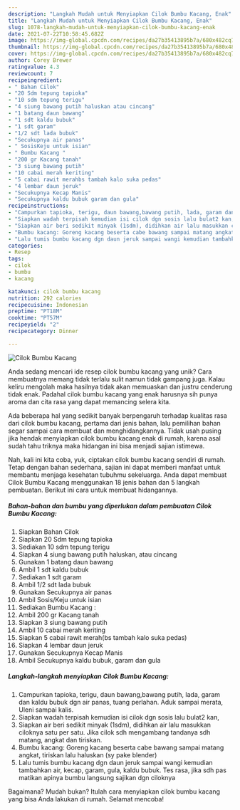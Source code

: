 ```yaml
---
description: "Langkah Mudah untuk Menyiapkan Cilok Bumbu Kacang, Enak"
title: "Langkah Mudah untuk Menyiapkan Cilok Bumbu Kacang, Enak"
slug: 1078-langkah-mudah-untuk-menyiapkan-cilok-bumbu-kacang-enak
date: 2021-07-22T10:58:45.682Z
image: https://img-global.cpcdn.com/recipes/da27b35413895b7a/680x482cq70/cilok-bumbu-kacang-foto-resep-utama.jpg
thumbnail: https://img-global.cpcdn.com/recipes/da27b35413895b7a/680x482cq70/cilok-bumbu-kacang-foto-resep-utama.jpg
cover: https://img-global.cpcdn.com/recipes/da27b35413895b7a/680x482cq70/cilok-bumbu-kacang-foto-resep-utama.jpg
author: Corey Brewer
ratingvalue: 4.3
reviewcount: 7
recipeingredient:
- " Bahan Cilok"
- "20 Sdm tepung tapioka"
- "10 sdm tepung terigu"
- "4 siung bawang putih haluskan atau cincang"
- "1 batang daun bawang"
- "1 sdt kaldu bubuk"
- "1 sdt garam"
- "1/2 sdt lada bubuk"
- "Secukupnya air panas"
- " SosisKeju untuk isian"
- " Bumbu Kacang "
- "200 gr Kacang tanah"
- "3 siung bawang putih"
- "10 cabai merah keriting"
- "5 cabai rawit merahbs tambah kalo suka pedas"
- "4 lembar daun jeruk"
- "Secukupnya Kecap Manis"
- "Secukupnya kaldu bubuk garam dan gula"
recipeinstructions:
- "Campurkan tapioka, terigu, daun bawang,bawang putih, lada, garam dan kaldu bubuk dgn air panas, tuang perlahan. Aduk sampai merata, Uleni sampai kalis."
- "Siapkan wadah terpisah kemudian isi cilok dgn sosis lalu bulat2 kan,"
- "Siapkan air beri sedikit minyak (1sdm), didihkan air lalu masukkan ciloknya satu per satu. Jika cilok sdh mengambang tandanya sdh matang, angkat dan tiriskan."
- "Bumbu kacang: Goreng kacang beserta cabe bawang sampai matang angkat, tiriskan lalu haluskan (sy pake blender)"
- "Lalu tumis bumbu kacang dgn daun jeruk sampai wangi kemudian tambahkan air, kecap, garam, gula, kaldu bubuk. Tes rasa, jika sdh pas matikan apinya bumbu langsung sajikan dgn ciloknya"
categories:
- Resep
tags:
- cilok
- bumbu
- kacang

katakunci: cilok bumbu kacang 
nutrition: 292 calories
recipecuisine: Indonesian
preptime: "PT18M"
cooktime: "PT57M"
recipeyield: "2"
recipecategory: Dinner

---
```



![Cilok Bumbu Kacang](https://img-global.cpcdn.com/recipes/da27b35413895b7a/680x482cq70/cilok-bumbu-kacang-foto-resep-utama.jpg)

Anda sedang mencari ide resep cilok bumbu kacang yang unik? Cara membuatnya memang tidak terlalu sulit namun tidak gampang juga. Kalau keliru mengolah maka hasilnya tidak akan memuaskan dan justru cenderung tidak enak. Padahal cilok bumbu kacang yang enak harusnya sih punya aroma dan cita rasa yang dapat memancing selera kita.



Ada beberapa hal yang sedikit banyak berpengaruh terhadap kualitas rasa dari cilok bumbu kacang, pertama dari jenis bahan, lalu pemilihan bahan segar sampai cara membuat dan menghidangkannya. Tidak usah pusing jika hendak menyiapkan cilok bumbu kacang enak di rumah, karena asal sudah tahu triknya maka hidangan ini bisa menjadi sajian istimewa.


Nah, kali ini kita coba, yuk, ciptakan cilok bumbu kacang sendiri di rumah. Tetap dengan bahan sederhana, sajian ini dapat memberi manfaat untuk membantu menjaga kesehatan tubuhmu sekeluarga. Anda dapat membuat Cilok Bumbu Kacang menggunakan 18 jenis bahan dan 5 langkah pembuatan. Berikut ini cara untuk membuat hidangannya.

<!--inarticleads1-->

##### Bahan-bahan dan bumbu yang diperlukan dalam pembuatan Cilok Bumbu Kacang:

1. Siapkan  Bahan Cilok
1. Siapkan 20 Sdm tepung tapioka
1. Sediakan 10 sdm tepung terigu
1. Siapkan 4 siung bawang putih haluskan, atau cincang
1. Gunakan 1 batang daun bawang
1. Ambil 1 sdt kaldu bubuk
1. Sediakan 1 sdt garam
1. Ambil 1/2 sdt lada bubuk
1. Gunakan Secukupnya air panas
1. Ambil  Sosis/Keju untuk isian
1. Sediakan  Bumbu Kacang :
1. Ambil 200 gr Kacang tanah
1. Siapkan 3 siung bawang putih
1. Ambil 10 cabai merah keriting
1. Siapkan 5 cabai rawit merah(bs tambah kalo suka pedas)
1. Siapkan 4 lembar daun jeruk
1. Gunakan Secukupnya Kecap Manis
1. Ambil Secukupnya kaldu bubuk, garam dan gula




<!--inarticleads2-->

##### Langkah-langkah menyiapkan Cilok Bumbu Kacang:

1. Campurkan tapioka, terigu, daun bawang,bawang putih, lada, garam dan kaldu bubuk dgn air panas, tuang perlahan. Aduk sampai merata, Uleni sampai kalis.
1. Siapkan wadah terpisah kemudian isi cilok dgn sosis lalu bulat2 kan,
1. Siapkan air beri sedikit minyak (1sdm), didihkan air lalu masukkan ciloknya satu per satu. Jika cilok sdh mengambang tandanya sdh matang, angkat dan tiriskan.
1. Bumbu kacang: Goreng kacang beserta cabe bawang sampai matang angkat, tiriskan lalu haluskan (sy pake blender)
1. Lalu tumis bumbu kacang dgn daun jeruk sampai wangi kemudian tambahkan air, kecap, garam, gula, kaldu bubuk. Tes rasa, jika sdh pas matikan apinya bumbu langsung sajikan dgn ciloknya




Bagaimana? Mudah bukan? Itulah cara menyiapkan cilok bumbu kacang yang bisa Anda lakukan di rumah. Selamat mencoba!
